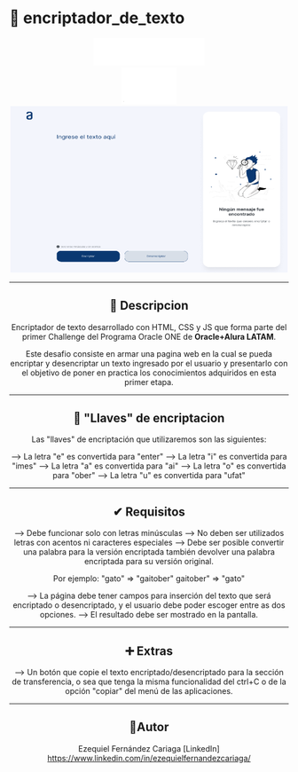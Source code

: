 # 🔐 encriptador_de_texto

<div align="center"><img src="Imagenes/logo-aluralatam-oracle.svg" width="200"/></div>
<div align="center"><img src="Imagenes/rh03-one-v-black-lad2.png" width="100"/></div>

<div align="center"><img src="Imagenes/foto_index.png" width="500" height="300">

---

## 📝 Descripcion
Encriptador de texto desarrollado con HTML, CSS y JS que forma parte del primer Challenge del Programa Oracle ONE de **Oracle+Alura LATAM**.

Este desafio consiste en armar una pagina web en la cual se pueda encriptar y desencriptar un texto ingresado por el usuario y presentarlo con el objetivo de poner en practica los conocimientos adquiridos en esta primer etapa.

---

## 🔑 "Llaves" de encriptacion

Las "llaves" de encriptación que utilizaremos son las siguientes:

--> La letra "e" es convertida para "enter"
--> La letra "i" es convertida para "imes"
--> La letra "a" es convertida para "ai"
--> La letra "o" es convertida para "ober"
--> La letra "u" es convertida para "ufat"

---

## ✔ Requisitos

--> Debe funcionar solo con letras minúsculas
--> No deben ser utilizados letras con acentos ni caracteres especiales
--> Debe ser posible convertir una palabra para la versión encriptada también devolver una palabra encriptada para su versión original.

Por ejemplo:
"gato" => "gaitober"
gaitober" => "gato"

--> La página debe tener campos para inserción del texto que será encriptado o desencriptado, y el usuario debe poder escoger entre as dos opciones.
--> El resultado debe ser mostrado en la pantalla.

---

## ➕ Extras

--> Un botón que copie el texto encriptado/desencriptado para la sección de transferencia, o sea que tenga la misma funcionalidad del ctrl+C o de la opción "copiar" del menú de las aplicaciones.

---

## 🤵Autor
Ezequiel Fernández Cariaga
[LinkedIn] https://www.linkedin.com/in/ezequielfernandezcariaga/
